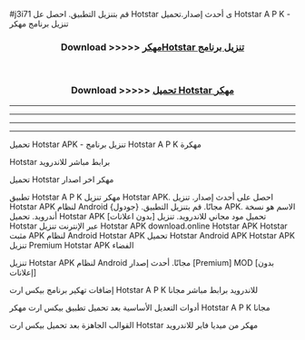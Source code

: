 #j3i71 قم بتنزيل التطبيق. احصل عل Hotstar  ى أحدث إصدار.تحميل Hotstar  A P K - تنزيل برنامج مهكر



<div align="center">
<h3>Download >>>>> <a href="https://ar-sites.web.app/?ar= Hotstar ">مهكرHotstar  تنزيل برنامج</a></h3><br>

<h3>Download >>>>> <a href="https://ar-sites.web.app/?ar= Hotstar ">تحميل Hotstar  مهكر</a></h3>
</div>


----------------------------------------------------------

----------------------------------------------------------

----------------------------------------------------------

----------------------------------------------------------


تحميل Hotstar  APK - تنزيل برنامج Hotstar  A P K مهكرة

Hotstar  برابط مباشر للاندرويد

تحميل Hotstar  مهكر اخر اصدار

تطبيق Hotstar  A P K مهكر
تنزيل Hotstar  APK. احصل على أحدث إصدار.
تنزيل Hotstar  APK لنظام Android مجانًا.
قم بتنزيل التطبيق. {جودول} APK. الاسم هو نسخة أندرويد.
تحميل Hotstar  APK [بدون اعلانات]
تحميل مود مجاني للاندرويد.
تنزيل Hotstar  عبر الإنترنت
تنزيل Hotstar  APK
download.online Hotstar  APK
Hotstar  مثبت APK لنظام Android
Hotstar  APK
تحميل Hotstar  Android APK
Hotstar  APK تنزيل Premium
Hotstar  APK الفضاء

تنزيل Hotstar  APK لنظام Android مجانًا. أحدث إصدار [Premium] MOD [بدون إعلانات]

إضافات تهكير برنامج بيكس ارت Hotstar  A P K للاندرويد برابط مباشر مجانا

أدوات التعديل الأساسية بعد تحميل تطبيق بيكس ارت مهكر Hotstar  A P K مجانا

القوالب الجاهزة بعد تحميل بيكس ارت Hotstar  مهكر من ميديا فاير للاندرويد



